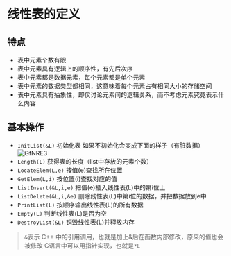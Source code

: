 # 线性表的定义

## 特点
- 表中元素个数有限
- 表中元素具有逻辑上的顺序性，有先后次序
- 表中元素都是数据元素，每个元素都是单个元素
- 表中元素的数据类型都相同，这意味着每个元素占有相同大小的存储空间
- 表中元素具有抽象性，即仅讨论元素间的逻辑关系，而不考虑元素究竟表示什么内容

## 基本操作
- `InitList(&L)` 初始化表
  如果不初始化会变成下面的样子（有脏数据）
  ![GfNRE3](https://cdn.jsdelivr.net/gh/tippye/PicCloud@master/uPic/2022/10/08/GfNRE3.png)
- `Length(L)` 获得表的长度（list中存放的元素个数）
- `LocateElem(L,e)` 按值(e)查找所在位置
- `GetElem(L,i)` 按位置(i)查找对应的值
- `ListInsert(&L,i,e)` 把值(e)插入线性表(L)中的第i位上
- `ListDelete(&L,i,&e)` 删除线性表(L)中第i位的数据，并把数据放到e中
- `PrintList(L)` 按顺序输出线性表(L)的所有数据
- `Empty(L)` 判断线性表(L)是否为空
- `DestroyList(&L)` 销毁线性表(L)并释放内存
> `&`表示 C++ 中的引用调用，也就是加上&后在函数内部修改，原来的值也会被修改
> C语言中可以用指针实现，也就是`*L`